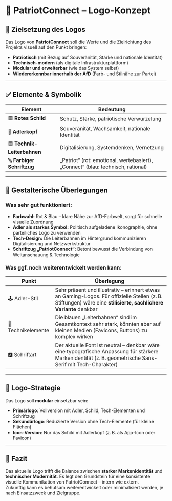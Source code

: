 # 🦅 PatriotConnect – Logo-Konzept

## 🎯 Zielsetzung des Logos

Das Logo von **PatriotConnect** soll die Werte und die Zielrichtung des Projekts visuell auf den Punkt bringen:

- **Patriotisch** (mit Bezug auf Souveränität, Stärke und nationale Identität)
- **Technisch-modern** (als digitale Infrastrukturplattform)
- **Modular und erweiterbar** (wie das System selbst)
- **Wiedererkennbar innerhalb der AfD** (Farb- und Stilnähe zur Partei)

---

## ✅ Elemente & Symbolik

| Element | Bedeutung |
|--------|-----------|
| 🟥 **Rotes Schild** | Schutz, Stärke, patriotische Verwurzelung |
| 🦅 **Adlerkopf** | Souveränität, Wachsamkeit, nationale Identität |
| 🟦 **Technik-Leiterbahnen** | Digitalisierung, Systemdenken, Vernetzung |
| 🔤 **Farbiger Schriftzug** | „Patriot“ (rot: emotional, wertebasiert), „Connect“ (blau: technisch, rational) |

---

## 🔧 Gestalterische Überlegungen

### Was sehr gut funktioniert:

- **Farbwahl:** Rot & Blau – klare Nähe zur AfD-Farbwelt, sorgt für schnelle visuelle Zuordnung
- **Adler als starkes Symbol:** Politisch aufgeladene Ikonographie, ohne parteiliches Logo zu verwenden
- **Tech-Design:** Die Leiterbahnen im Hintergrund kommunizieren Digitalisierung und Netzwerkstruktur
- **Schriftzug „PatriotConnect“:** Betont bewusst die Verbindung von Weltanschauung & Technologie

### Was ggf. noch weiterentwickelt werden kann:

| Punkt | Überlegung |
|-------|------------|
| 🕹️ Adler-Stil | Sehr präsent und illustrativ – erinnert etwas an Gaming-Logos. Für offizielle Stellen (z. B. Stiftungen) wäre eine **stilisierte, sachlichere Variante** denkbar |
| 🧩 Technikelemente | Die blauen „Leiterbahnen“ sind im Gesamtkontext sehr stark, könnten aber auf kleinen Medien (Favicons, Buttons) zu komplex wirken |
| 🅰️ Schriftart | Der aktuelle Font ist neutral – denkbar wäre eine typografische Anpassung für stärkere Markenidentität (z. B. geometrische Sans-Serif mit Tech-Charakter) |

---

## 🧭 Logo-Strategie

Das Logo soll **modular** einsetzbar sein:

- **Primärlogo**: Vollversion mit Adler, Schild, Tech-Elementen und Schriftzug
- **Sekundärlogo**: Reduzierte Version ohne Tech-Elemente (für kleine Flächen)
- **Icon-Version**: Nur das Schild mit Adlerkopf (z. B. als App-Icon oder Favicon)

---

## 📝 Fazit

Das aktuelle Logo trifft die Balance zwischen **starker Markenidentität** und **technischer Modernität**. Es legt den Grundstein für eine konsistente visuelle Kommunikation von PatriotConnect – intern wie extern.  
Zukünftig kann es behutsam weiterentwickelt oder minimalisiert werden, je nach Einsatzzweck und Zielgruppe.

